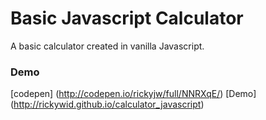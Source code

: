# Basic Javascript Calculator

A basic calculator created in vanilla Javascript. 

### Demo
[codepen] (http://codepen.io/rickyjw/full/NNRXqE/)
[Demo] (http://rickywid.github.io/calculator_javascript)

